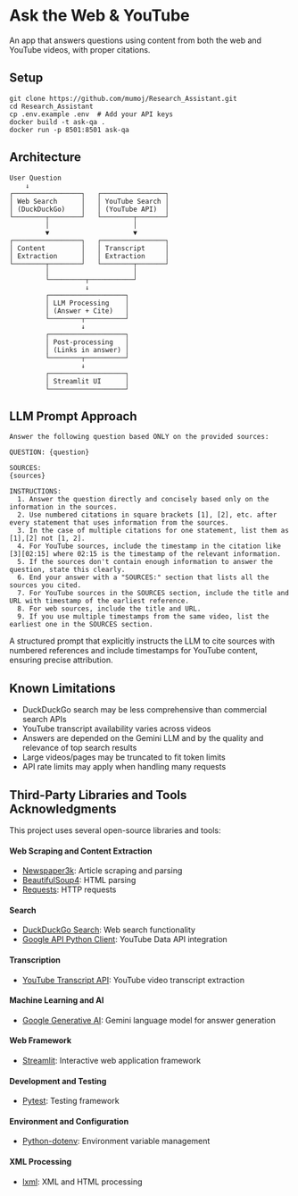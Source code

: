 # Ask the Web & YouTube

An app that answers questions using content from both the web and YouTube videos, with proper citations.

## Setup

```
git clone https://github.com/mumoj/Research_Assistant.git
cd Research_Assistant
cp .env.example .env  # Add your API keys
docker build -t ask-qa .
docker run -p 8501:8501 ask-qa
```

## Architecture

```
User Question
    ↓
┌─────────────────┐   ┌────────────────┐
│ Web Search      │   │ YouTube Search │
│ (DuckDuckGo)    │   │ (YouTube API)  │
└────────┬────────┘   └────────┬───────┘
         │                     │
         ▼                     ▼
┌─────────────────┐   ┌────────────────┐
│ Content         │   │ Transcript     │
│ Extraction      │   │ Extraction     │
└────────┬────────┘   └────────┬───────┘
         │                     │
         └─────────┬───────────┘
                   ↓
         ┌───────────────────┐
         │ LLM Processing    │
         │ (Answer + Cite)   │
         └────────┬──────────┘
                  ↓
         ┌───────────────────┐
         │ Post-processing   │
         │ (Links in answer) │
         └────────┬──────────┘
                  ↓
         ┌───────────────────┐
         │ Streamlit UI      │
         └───────────────────┘
```

## LLM Prompt Approach
    Answer the following question based ONLY on the provided sources:
            
    QUESTION: {question}
            
    SOURCES:
    {sources}
            
    INSTRUCTIONS:
      1. Answer the question directly and concisely based only on the information in the sources.
      2. Use numbered citations in square brackets [1], [2], etc. after every statement that uses information from the sources.
      3. In the case of multiple citations for one statement, list them as [1],[2] not [1, 2].
      4. For YouTube sources, include the timestamp in the citation like [3][02:15] where 02:15 is the timestamp of the relevant information.
      5. If the sources don't contain enough information to answer the question, state this clearly.
      6. End your answer with a "SOURCES:" section that lists all the sources you cited.
      7. For YouTube sources in the SOURCES section, include the title and URL with timestamp of the earliest reference.
      8. For web sources, include the title and URL.
      9. If you use multiple timestamps from the same video, list the earliest one in the SOURCES section.

A structured prompt that explicitly instructs the LLM to cite sources with numbered references and include timestamps for YouTube content, ensuring precise attribution.

## Known Limitations

- DuckDuckGo search may be less comprehensive than commercial search APIs
- YouTube transcript availability varies across videos
- Answers are depended on the Gemini LLM and by the quality and relevance of top search results
- Large videos/pages may be truncated to fit token limits
- API rate limits may apply when handling many requests

## Third-Party Libraries and Tools Acknowledgments

This project uses several open-source libraries and tools:

#### Web Scraping and Content Extraction
- [Newspaper3k](https://newspaper.readthedocs.io/en/latest/): Article scraping and parsing
- [BeautifulSoup4](https://www.crummy.com/software/BeautifulSoup/): HTML parsing
- [Requests](https://docs.python-requests.org/): HTTP requests
#### Search
- [DuckDuckGo Search](https://pypi.org/project/duckduckgo-search/): Web search functionality
- [Google API Python Client](https://github.com/googleapis/google-api-python-client): YouTube Data API integration
#### Transcription
- [YouTube Transcript API](https://pypi.org/project/youtube-transcript-api/): YouTube video transcript extraction
#### Machine Learning and AI
- [Google Generative AI](https://ai.google.dev/): Gemini language model for answer generation
#### Web Framework
- [Streamlit](https://streamlit.io/): Interactive web application framework
#### Development and Testing
- [Pytest](https://docs.pytest.org/): Testing framework
#### Environment and Configuration
- [Python-dotenv](https://pypi.org/project/python-dotenv/): Environment variable management
#### XML Processing
- [lxml](https://lxml.de/): XML and HTML processing


